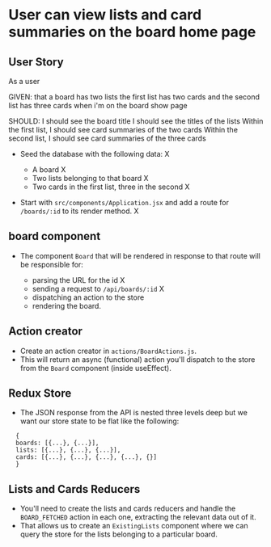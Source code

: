 # User can view lists and card summaries on the board home page

## User Story

As a user

GIVEN:
that a board has two lists
the first list has two cards
and the second list has three cards
when i'm on the board show page

SHOULD:
I should see the board title
I should see the titles of the lists
Within the first list, I should see card summaries of the two cards
Within the second list, I should see card summaries of the three cards

- Seed the database with the following data: X

  - A board X
  - Two lists belonging to that board X
  - Two cards in the first list, three in the second X

- Start with `src/components/Application.jsx` and add a route for `/boards/:id` to its render method. X

## board component

- The component `Board` that will be rendered in response to that route will be responsible for:

  - parsing the URL for the id X
  - sending a request to `/api/boards/:id` X
  - dispatching an action to the store
  - rendering the board.

## Action creator

- Create an action creator in `actions/BoardActions.js`.
- This will return an async (functional) action you'll dispatch to the store from the `Board` component (inside useEffect).

## Redux Store

- The JSON response from the API is nested three levels deep but we want our store state to be flat like the following:

```
  {
  boards: [{...}, {...}],
  lists: [{...}, {...}, {...}],
  cards: [{...}, {...}, {...}, {...}, {}]
  }
```

## Lists and Cards Reducers

- You'll need to create the lists and cards reducers and handle the `BOARD_FETCHED` action in each one, extracting the relevant data out of it.
- That allows us to create an `ExistingLists` component where we can query the store for the lists belonging to a particular board.
